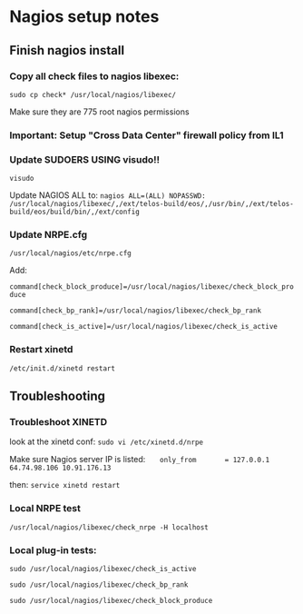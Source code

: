 # Nagios setup notes

## Finish nagios install

### Copy all check files to nagios libexec:
`sudo cp check* /usr/local/nagios/libexec/`

Make sure they are 775 root nagios permissions

### Important:  Setup "Cross Data Center" firewall policy from IL1

### Update SUDOERS USING visudo!!
`visudo`

Update NAGIOS ALL to:
`nagios ALL=(ALL) NOPASSWD: /usr/local/nagios/libexec/,/ext/telos-build/eos/,/usr/bin/,/ext/telos-build/eos/build/bin/,/ext/config`

### Update NRPE.cfg
`/usr/local/nagios/etc/nrpe.cfg`

Add:

`command[check_block_produce]=/usr/local/nagios/libexec/check_block_produce`

`command[check_bp_rank]=/usr/local/nagios/libexec/check_bp_rank`

`command[check_is_active]=/usr/local/nagios/libexec/check_is_active`

### Restart xinetd
`/etc/init.d/xinetd restart`

## Troubleshooting

### Troubleshoot XINETD
look at the xinetd conf:
`sudo vi /etc/xinetd.d/nrpe`

Make sure Nagios server IP is listed:
`	only_from       = 127.0.0.1 64.74.98.106 10.91.176.13`

then:
`service xinetd restart`

### Local NRPE test
`/usr/local/nagios/libexec/check_nrpe -H localhost`

### Local plug-in tests:
`sudo /usr/local/nagios/libexec/check_is_active`

`sudo /usr/local/nagios/libexec/check_bp_rank`

`sudo /usr/local/nagios/libexec/check_block_produce`

